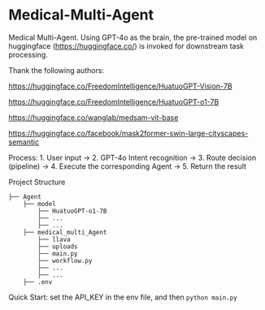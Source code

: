 # Medical-Multi-Agent
Medical Multi-Agent. Using GPT-4o as the brain, the pre-trained model on huggingface (https://huggingface.co/) is invoked for downstream task processing.

Thank the following authors:

https://huggingface.co/FreedomIntelligence/HuatuoGPT-Vision-7B

https://huggingface.co/FreedomIntelligence/HuatuoGPT-o1-7B

https://huggingface.co/wanglab/medsam-vit-base

https://huggingface.co/facebook/mask2former-swin-large-cityscapes-semantic

Process: 1. User input → 2. GPT-4o Intent recognition → 3. Route decision (pipeline) → 4. Execute the corresponding Agent → 5. Return the result

Project Structure

```
├── Agent
    ├── model
        ├── HuatuoGPT-o1-7B
        ├── ...
        ├── ...
    ├── medical_multi_Agent
        ├── llava
        ├── uploads
        ├── main.py
        ├── workflow.py
        ├── ...
        ├── ...
    ├── .env
``` 

Quick Start: set the API_KEY in the env file, and then 
```python main.py```
